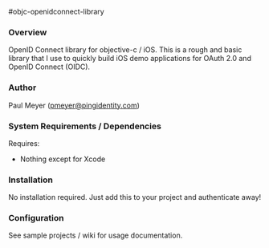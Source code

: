#objc-openidconnect-library

### Overview

OpenID Connect library for objective-c / iOS. This is a rough and basic library that I use to quickly build iOS demo applications for OAuth 2.0 and OpenID Connect (OIDC).


### Author

Paul Meyer (pmeyer@pingidentity.com)


### System Requirements / Dependencies

Requires:
 - Nothing except for Xcode

 
### Installation
 
No installation required. Just add this to your project and authenticate away!


### Configuration

See sample projects / wiki for usage documentation.



